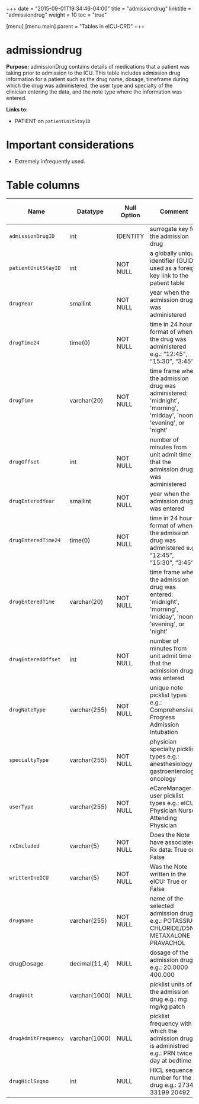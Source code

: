 +++
date = "2015-09-01T19:34:46-04:00"
title = "admissiondrug"
linktitle = "admissiondrug"
weight = 10
toc = "true"

[menu]
  [menu.main]
    parent = "Tables in eICU-CRD"
+++

# admissiondrug

**Purpose:** admissionDrug contains details of medications that a patient was taking prior to admission to the ICU. This table includes admission drug information for a patient such as the drug name, dosage, timeframe during which the drug was administered, the user type and specialty of the clinician entering the data, and the note type where the information was entered.

**Links to:**

* PATIENT on `patientUnitStayID`

# Important considerations

* Extremely infrequently used.

# Table columns

Name | Datatype | Null Option | Comment | Is Key | Stored Transformed Created
---- | ---- | ---- | ---- | ---- | ----
`admissionDrugID` | int | IDENTITY | surrogate key for the admission drug | PK | C
`patientUnitStayID` | int | NOT NULL | a globally unique identifier (GUID) used as a foreign key link to the patient table | FK | C
`drugYear` | smallint | NOT NULL | year when the admission drug was administered |  | T
`drugTime24` | time(0) | NOT NULL | time in 24 hour format of when the drug was administered e.g.: “12:45”, “15:30”, “3:45” |  | T
`drugTime` | varchar(20) | NOT NULL | time frame when the admission drug was administered: 'midnight', 'morning', 'midday', 'noon', 'evening', or 'night' |  | T
`drugOffset` | int | NOT NULL | number of minutes from unit admit time that the admission drug was administered |  | C
`drugEnteredYear` | smallint | NOT NULL | year when the admission drug was entered |  | T
`drugEnteredTime24` | time(0) | NOT NULL | time in 24 hour format of when the admission drug was admnistered e.g.: “12:45”, “15:30”, “3:45” |  | T
`drugEnteredTime` | varchar(20) | NOT NULL | time frame when the admission drug was entered: 'midnight', 'morning', 'midday', 'noon', 'evening', or 'night' |  | T
`drugEnteredOffset` | int | NOT NULL | number of minutes from unit admit time that the admission drug was entered |  | C
`drugNoteType` | varchar(255) | NOT NULL | unique note picklist types e.g.: Comprehensive Progress Admission Intubation |  | S
`specialtyType` | varchar(255) | NOT NULL | physician specialty picklist types e.g.: anesthesiology gastroenterology oncology |  | S
`userType` | varchar(255) | NOT NULL | eCareManager user picklist types e.g.: eICU Physician Nurse Attending Physician |  | S
`rxIncluded` | varchar(5) | NOT NULL | Does the Note have associated Rx data: True or False |  | S
`writtenIneICU` | varchar(5) | NOT NULL | Was the Note written in the eICU: True or False |  | S
`drugName` | varchar(255) | NOT NULL | name of the selected admission drug e.g.: POTASSIUM CHLORIDE/D5NS METAXALONE PRAVACHOL |  | S
drugDosage | decimal(11,4) | NULL | dosage of the admission drug e.g.: 20.0000 400.000 |  | S
`drugUnit` | varchar(1000) | NULL | picklist units of the admission drug e.g.: mg mg/kg patch |  | S
`drugAdmitFrequency` | varchar(1000) | NULL | picklist frequency with which the admission drug is administred e.g.: PRN twice a day at bedtime |  | S
`drugHiclSeqno` | int | NULL | HICL sequence number for the drug e.g.: 2734 33199 20492 |  | S

<!-- # Detailed description

* To follow. -->
